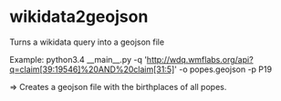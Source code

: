 # wikidata2geojson
Turns a wikidata query into a geojson file

Example: 
python3.4 \_\_main\_\_.py -q 'http://wdq.wmflabs.org/api?q=claim[39:19546]%20AND%20claim[31:5]' -o popes.geojson -p P19

=> Creates a geojson file with the birthplaces of all popes. 


